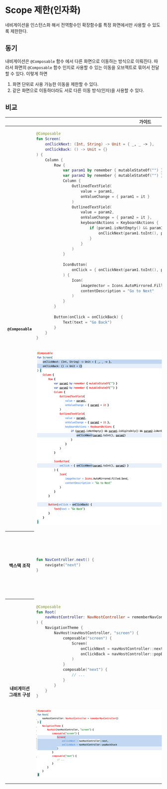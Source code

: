 # Scope 제한(인자화)

네비게이션을 인스턴스화 해서 전역함수인 확장함수를 특정 화면에서만 사용할 수 있도록 제한한다.

## 동기

내비게이션은 `@Composable` 함수 에서 다른 화면으로 이동하는 방식으로 이뤄진다. 따라서 화면의 `@Composable` 함수 인지로 사용할 수 있는 이동을 오브젝트로 묶어서 전달할 수 있다.
이렇게 하면

1. 화면 단위로 사용 가능한 이동을 제한할 수 있다.
2. 같은 화면으로 이동하더라도 서로 다른 이동 방식(인자)을 사용할 수 있다.

## 비교

<table>
<thead>
<tr>
<th></th>
<th>가이드</th>
<th>스코프 제한(인자화)</th>
</tr>
</thead>
<tbody>
<tr>
<th rowspan="2"><code>@Composable</code></th>
<td>

```kotlin
@Composable
fun Screen(
    onClickNext: (Int, String) -> Unit = { _, _ -> },
    onClickBack: () -> Unit = {}
) {
    Column {
        Row {
            var param1 by remember { mutableStateOf("") }
            var param2 by remember { mutableStateOf("") }
            Column {
                OutlinedTextField(
                    value = param1,
                    onValueChange = { param1 = it }
                )
                OutlinedTextField(
                    value = param2,
                    onValueChange = { param2 = it },
                    keyboardActions = KeyboardActions {
                        if (param1.isNotEmpty() && param1.isDigitsOnly() && param2.isNotEmpty()) {
                            onClickNext(param1.toInt(), param2)
                        }
                    }
                )
            }

            IconButton(
                onClick = { onClickNext(param1.toInt(), param2) }
            ) {
                Icon(
                    imageVector = Icons.AutoMirrored.Filled.Send,
                    contentDescription = "Go to Next"
                )
            }
        }

        Button(onClick = onClickBack) {
            Text(text = "Go Back")
        }
    }
}
```

</td>
<td>

```kotlin
@Composable
fun Screen(
    navigator: ScreenNavigator
) {
    Column {
        Row {
            var param1 by remember { mutableStateOf("") }
            var param2 by remember { mutableStateOf("") }
            Column {
                OutlinedTextField(
                    value = param1,
                    onValueChange = { param1 = it }
                )
                OutlinedTextField(
                    value = param2,
                    onValueChange = { param2 = it },
                    keyboardActions = KeyboardActions {
                        if (param1.isNotEmpty() && param1.isDigitsOnly() && param2.isNotEmpty()) {
                            navigator.next(param1.toInt(), param2)
                        }
                    }
                )
            }

            IconButton(
                onClick = { navigator.next(param1.toInt(), param2) }
            ) {
                Icon(
                    imageVector = Icons.AutoMirrored.Filled.Send,
                    contentDescription = "Go to Next"
                )
            }
        }

        Button(onClick = navigator::back) {
            Text(text = "Go Back")
        }
    }
}
```

</td>
</tr>
<tr>
<td colspan="2">

![@Composable 차이](doc/file/composable%20diff.png)

</td>
</tr>

<tr>
<th>백스택 조작</th>
<td>

```kotlin
fun NavController.next() {
    navigate("next")
}
```

</td>
<td>

```kotlin
class ScreenNavigator(
    private val navHostController: NavHostController
) {
    fun next() {
        navHostController.navigate("screen")
    }

    fun back() {
        navHostController.popBackStack()
    }
}
```

</td>
</tr>
<tr>
<th rowspan="2">내비게이션 그래프 구성</th>
<td>

```kotlin
@Composable
fun Root(
    navHostController: NavHostController = rememberNavController()
) {
    NavigationTheme {
        NavHost(navHostController, "screen") {
            composable("screen") {
                Screen(
                    onClickNext = navHostController::next,
                    onClickBack = navHostController::popBackStack
                )
            }
            composable("next") {
                // ...
            }
        }
    }
}
```

</td>
<td>

```kotlin
@Composable
fun Root(
    navHostController: NavHostController = rememberNavController()
) {
    NavigationTheme {
        NavHost(navHostController, "screen") {
            composable("screen") {
                SecondScreen(navigator = ScreenNavigator(navHostController))
            }
            composable("next") {
                // ...
            }
        }
    }
}
```

</td>
</tr>
<tr>
<td colspan="2">

![내비게이션 그래프 차이](doc/file/navgraph%20-%20diff.png)

</td>
</tr>
</tbody>
</table>